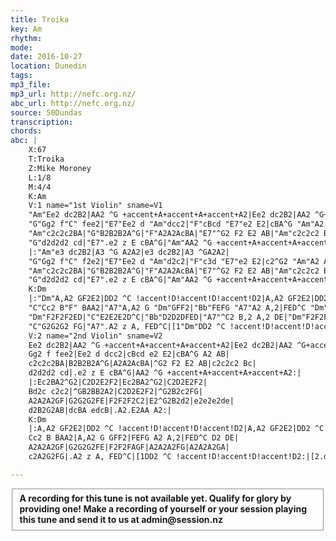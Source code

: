 ```yaml
---
title: Troika
key: Am
rhythm: 
mode:
date: 2016-10-27
location: Dunedin
tags:
mp3_file:
mp3_url: http://nefc.org.nz/
abc_url: http://nefc.org.nz/
source: 50Dundas
transcription:
chords: 
abc: |
    X:67
    T:Troika
    Z:Mike Moroney
    L:1/8
    M:4/4
    K:Am
    V:1 name="1st Violin" sname=V1
    "Am"Ee2 dc2B2|AA2 ^G +accent+A+accent+A+accent+A2|Ee2 dc2B2|AA2 ^G+accent+A+accent+A+accent+A2|
    "G"Gg2 f"C" fee2|"E7"Ee2 d "Am"dcc2|"F"cBcd "E7"e2 E2|cBA^G "Am"A2 AB|
    "Am"c2c2c2BA|"G"B2B2B2A^G|"F"A2A2AcBA|"E7"^G2 F2 E2 AB|"Am"c2c2c2 Bc|
    "G"d2d2d2 cd|"E7".e2 z E cBA^G|"Am"AA2 ^G +accent+A+accent+A+accent+A2:|
    |:"Am"e3 dc2B2|A3 ^G A2A2|e3 dc2B2|A3 ^GA2A2|
    "G"Gg2 f"C" f2e2|"E7"Ee2 d "Am"d2c2|"F"c3d "E7"e2 E2|c2^G2 "Am"A2 AB|
    "Am"c2c2c2BA|"G"B2B2B2A^G|"F"A2A2AcBA|"E7"^G2 F2 E2 AB|"Am"c2c2c2 Bc|
    "G"d2d2d2 cd|"E7".e2 z E cBA^G|"Am"AA2 ^G +accent+A+accent+A+accent+A2:|
    K:Dm
    |:"Dm"A,A2 GF2E2|DD2 ^C !accent!D!accent!D!accent!D2|A,A2 GF2E2|DD2 ^C!accent!D!accent!D!accent!D2|
    "C"Cc2 B"F" BAA2|"A7"A,A2 G "Dm"GFF2|"Bb"FEFG "A7"A2 A,2|FED^C "Dm"D2 DE|
    "Dm"F2F2F2ED|"C"E2E2E2D^C|"Bb"D2D2DFED|"A7"^C2 B,2 A,2 DE|"Dm"F2F2F2 EF|
    "C"G2G2G2 FG|"A7".A2 z A, FED^C|[1"Dm"DD2 ^C !accent!D!accent!D!accent!D2:|[2"Gm".d2zD"E7" cBA^G!D.C.!||
    V:2 name="2nd Violin" sname=V2
    Ee2 dc2B2|AA2 ^G +accent+A+accent+A+accent+A2|Ee2 dc2B2|AA2 ^G+accent+A+accent+A+accent+A2|
    Gg2 f fee2|Ee2 d dcc2|cBcd e2 E2|cBA^G A2 AB|
    c2c2c2BA|B2B2B2A^G|A2A2AcBA|^G2 F2 E2 AB|c2c2c2 Bc|
    d2d2d2 cd|.e2 z E cBA^G|AA2 ^G +accent+A+accent+A+accent+A2:|
    |:Ec2BA2^G2|C2D2E2F2|Ec2BA2^G2|C2D2E2F2|
    Bd2c c2c2|^GB2BB2A2|C2D2E2F2|^G2B2c2FG|
    A2A2A2GF|G2G2G2FE|F2F2F2C2|E2^G2B2d2|e2e2e2de|
    d2B2G2AB|dcBA edcB|.A2.E2AA A2:|
    K:Dm
    |:A,A2 GF2E2|DD2 ^C !accent!D!accent!D!accent!D2|A,A2 GF2E2|DD2 ^C!accent!D!accent!D!accent!D2|
    Cc2 B BAA2|A,A2 G GFF2|FEFG A2 A,2|FED^C D2 DE|
    A2A2A2GF|G2G2G2FE|F2F2FAGF|A2A2A2FG|A2A2A2GA|
    c2A2G2FG|.A2 z A, FED^C|[1DD2 ^C !accent!D!accent!D!accent!D2:|[2.d2zD"E7" cBA^G!D.C.!||

---
```

<fieldset><strong>A recording for this tune is not available yet. Qualify for glory by providing one!
Make a recording of yourself or your session playing this tune and send it to us at admin@session.nz</strong></fieldset><br />
